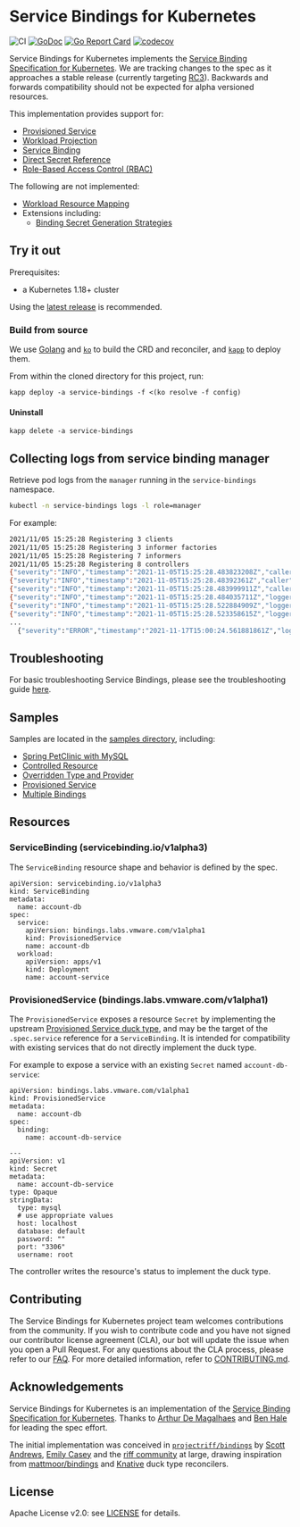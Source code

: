 
# Service Bindings for Kubernetes

![CI](https://github.com/vmware-labs/service-bindings/workflows/CI/badge.svg?branch=main)
[![GoDoc](https://godoc.org/github.com/vmware-labs/service-bindings?status.svg)](https://godoc.org/github.com/vmware-labs/service-bindings)
[![Go Report Card](https://goreportcard.com/badge/github.com/vmware-labs/service-bindings)](https://goreportcard.com/report/github.com/vmware-labs/service-bindings)
[![codecov](https://codecov.io/gh/vmware-labs/service-bindings/branch/main/graph/badge.svg)](https://codecov.io/gh/vmware-labs/service-bindings)


Service Bindings for Kubernetes implements the [Service Binding Specification for Kubernetes](https://servicebinding.io/). We are tracking changes to the spec as it approaches a stable release (currently targeting [RC3](https://github.com/servicebinding/spec/tree/v1.0.0-rc3)). Backwards and forwards compatibility should not be expected for alpha versioned resources.

This implementation provides support for:
- [Provisioned Service](https://github.com/servicebinding/spec/tree/v1.0.0-rc3#provisioned-service)
- [Workload Projection](https://github.com/servicebinding/spec/tree/v1.0.0-rc3#workload-projection)
- [Service Binding](https://github.com/servicebinding/spec/tree/v1.0.0-rc3#service-binding)
- [Direct Secret Reference](https://github.com/servicebinding/spec/tree/v1.0.0-rc3#direct-secret-reference)
- [Role-Based Access Control (RBAC)](https://github.com/servicebinding/spec/tree/v1.0.0-rc3#role-based-access-control-rbac)

The following are not implemented:
- [Workload Resource Mapping](https://github.com/servicebinding/spec/tree/v1.0.0-rc3#workload-resource-mapping)
- Extensions including:
  - [Binding Secret Generation Strategies](https://github.com/servicebinding/spec/blob/v1.0.0-rc3/extensions/secret-generation.md)

## Try it out

Prerequisites:
- a Kubernetes 1.18+ cluster

Using the [latest release](https://github.com/vmware-labs/service-bindings/releases/latest) is recommended.

### Build from source

We use [Golang](https://golang.org) and [`ko`](https://github.com/google/ko) to build the CRD and reconciler, and [`kapp`](https://get-kapp.io) to deploy them.

From within the cloned directory for this project, run:

```
kapp deploy -a service-bindings -f <(ko resolve -f config)
```

#### Uninstall

```
kapp delete -a service-bindings
```

## Collecting logs from service binding manager

Retrieve pod logs from the `manager` running in the `service-bindings` namespace.

  ```bash
  kubectl -n service-bindings logs -l role=manager
  ```

For example:

  ```bash
  2021/11/05 15:25:28 Registering 3 clients
  2021/11/05 15:25:28 Registering 3 informer factories
  2021/11/05 15:25:28 Registering 7 informers
  2021/11/05 15:25:28 Registering 8 controllers
  {"severity":"INFO","timestamp":"2021-11-05T15:25:28.483823208Z","caller":"logging/config.go:116","message":"Successfully created the logger."}
  {"severity":"INFO","timestamp":"2021-11-05T15:25:28.48392361Z","caller":"logging/config.go:117","message":"Logging level set to: info"}
  {"severity":"INFO","timestamp":"2021-11-05T15:25:28.483999911Z","caller":"logging/config.go:79","message":"Fetch GitHub commit ID from kodata failed","error":"open /var/run/ko/HEAD: no such file or directory"}
  {"severity":"INFO","timestamp":"2021-11-05T15:25:28.484035711Z","logger":"webhook","caller":"profiling/server.go:64","message":"Profiling enabled: false"}
  {"severity":"INFO","timestamp":"2021-11-05T15:25:28.522884909Z","logger":"webhook","caller":"leaderelection/context.go:46","message":"Running with Standard leader election"}
  {"severity":"INFO","timestamp":"2021-11-05T15:25:28.523358615Z","logger":"webhook","caller":"provisionedservice/controller.go:31","message":"Setting up event handlers."}
  ...
    {"severity":"ERROR","timestamp":"2021-11-17T15:00:24.561881861Z","logger":"webhook","caller":"controller/controller.go:548","message":"Reconcile error","duration":"167.902µs","error":"deployments.apps \"spring-petclinic\" not found","stacktrace":"knative.dev/pkg/controller.(*Impl).handleErr\n\tknative.dev/pkg@v0.0.0-20210331065221-952fdd90dbb0/controller/controller.go:548\nknative.dev/pkg/controller.(*Impl).processNextWorkItem\n\tknative.dev/pkg@v0.0.0-20210331065221-952fdd90dbb0/controller/controller.go:531\nknative.dev/pkg/controller.(*Impl).RunContext.func3\n\tknative.dev/pkg@v0.0.0-20210331065221-952fdd90dbb0/controller/controller.go:468"}
  ```

## Troubleshooting

For basic troubleshooting Service Bindings, please see the troubleshooting guide [here](./docs/troubleshooting.md).

## Samples

Samples are located in the [samples directory](./samples), including:

- [Spring PetClinic with MySQL](./samples/spring-petclinic)
- [Controlled Resource](./samples/controlled-resource)
- [Overridden Type and Provider](./samples/overridden-type-provider)
- [Provisioned Service](./samples/provisioned-service)
- [Multiple Bindings](./samples/multi-binding)

## Resources

### ServiceBinding (servicebinding.io/v1alpha3)

The `ServiceBinding` resource shape and behavior is defined by the spec.

```
apiVersion: servicebinding.io/v1alpha3
kind: ServiceBinding
metadata:
  name: account-db
spec:
  service:
    apiVersion: bindings.labs.vmware.com/v1alpha1
    kind: ProvisionedService
    name: account-db
  workload:
    apiVersion: apps/v1
    kind: Deployment
    name: account-service
```

### ProvisionedService (bindings.labs.vmware.com/v1alpha1)

The `ProvisionedService` exposes a resource `Secret` by implementing the upstream [Provisioned Service duck type](https://github.com/k8s-service-bindings/spec#provisioned-service), and may be the target of the `.spec.service` reference for a `ServiceBinding`. It is intended for compatibility with existing services that do not directly implement the duck type.

For example to expose a service with an existing `Secret` named `account-db-service`:

```
apiVersion: bindings.labs.vmware.com/v1alpha1
kind: ProvisionedService
metadata:
  name: account-db
spec:
  binding:
    name: account-db-service

---
apiVersion: v1
kind: Secret
metadata:
  name: account-db-service
type: Opaque
stringData:
  type: mysql
  # use appropriate values
  host: localhost
  database: default
  password: ""
  port: "3306"
  username: root
```

The controller writes the resource's status to implement the duck type.

## Contributing

The Service Bindings for Kubernetes project team welcomes contributions from the community. If you wish to contribute code and you have not signed our contributor license agreement (CLA), our bot will update the issue when you open a Pull Request. For any questions about the CLA process, please refer to our [FAQ](https://cla.vmware.com/faq). For more detailed information, refer to [CONTRIBUTING.md](CONTRIBUTING.md).

## Acknowledgements

Service Bindings for Kubernetes is an implementation of the [Service Binding Specification for Kubernetes](https://github.com/k8s-service-bindings/spec). Thanks to [Arthur De Magalhaes](https://github.com/arthurdm) and [Ben Hale](https://github.com/nebhale) for leading the spec effort. 

The initial implementation was conceived in [`projectriff/bindings`](https://github.com/projectriff/bindings/) by [Scott Andrews](https://github.com/scothis), [Emily Casey](https://github.com/ekcasey) and the [riff community](https://github.com/orgs/projectriff/people) at large, drawing inspiration from [mattmoor/bindings](https://github.com/mattmoor/bindings) and [Knative](https://knative.dev) duck type reconcilers.

## License

Apache License v2.0: see [LICENSE](./LICENSE) for details.
